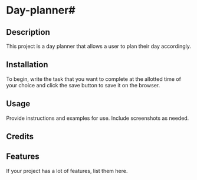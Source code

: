 # Day-planner#

## Description
 
 This project is a day planner that allows a user to plan their day accordingly.


## Installation

To begin, write the task that you want to complete at the allotted time of your choice and click the save button to save it on the browser.
## Usage

Provide instructions and examples for use. Include screenshots as needed.


## Credits



## Features

If your project has a lot of features, list them here.
